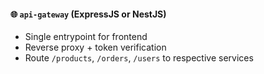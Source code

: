 #### 🌐 `api-gateway` (ExpressJS or NestJS)

* Single entrypoint for frontend
* Reverse proxy + token verification
* Route `/products`, `/orders`, `/users` to respective services
